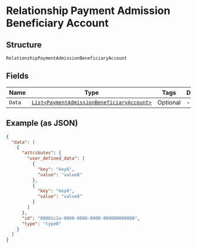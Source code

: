 
# Relationship Payment Admission Beneficiary Account

## Structure

`RelationshipPaymentAdmissionBeneficiaryAccount`

## Fields

| Name | Type | Tags | Description |
|  --- | --- | --- | --- |
| `Data` | [`List<PaymentAdmissionBeneficiaryAccount>`](../../doc/models/payment-admission-beneficiary-account.md) | Optional | - |

## Example (as JSON)

```json
{
  "data": [
    {
      "attributes": {
        "user_defined_data": [
          {
            "key": "key6",
            "value": "value8"
          },
          {
            "key": "key6",
            "value": "value8"
          }
        ]
      },
      "id": "00001c2a-0000-0000-0000-000000000000",
      "type": "type0"
    }
  ]
}
```

